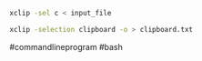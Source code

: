 ```bash
xclip -sel c < input_file
```

```bash
xclip -selection clipboard -o > clipboard.txt
```

#commandlineprogram #bash 
